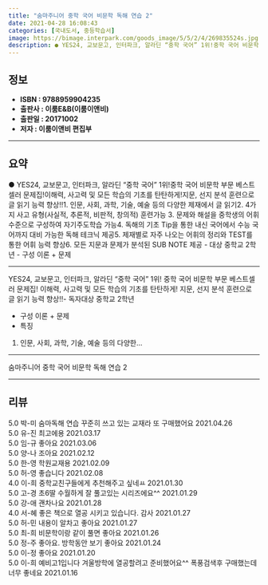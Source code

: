 ```yaml
---
title: "숨마주니어 중학 국어 비문학 독해 연습 2"
date: 2021-04-28 16:08:43
categories: [국내도서, 중등학습서]
image: https://bimage.interpark.com/goods_image/5/5/2/4/269835524s.jpg
description: ● YES24, 교보문고, 인터파크, 알라딘 “중학 국어” 1위!중학 국어 비문학 부문 베스트셀러 문제집!이해력, 사고력 및 모든 학습의 기초를 탄탄하게!지문, 선지 분석 훈련으로 글 읽기 능력 향상!!1. 인문, 사회, 과학, 기술, 예술 등의 다양한 제재에서 글 읽기2. 4가지 사
---
```


## **정보**

- **ISBN : 9788959904235**
- **출판사 : 이룸E&B(이룸이앤비)**
- **출판일 : 20171002**
- **저자 : 이룸이앤비 편집부**

------



## **요약**

●  YES24, 교보문고, 인터파크, 알라딘 “중학 국어” 1위!중학 국어 비문학 부문 베스트셀러 문제집!이해력, 사고력 및 모든 학습의 기초를 탄탄하게!지문, 선지 분석 훈련으로 글 읽기 능력 향상!!1. 인문, 사회, 과학, 기술, 예술 등의 다양한 제재에서 글 읽기2. 4가지 사고 유형(사실적, 추론적, 비판적, 창의적) 훈련가능 3. 문제와 해설을 중학생의 어휘수준으로 구성하여 자기주도학습 가능4. 독해의 기초 Tip을 통한 내신 국어에서 수능 국어까지 대비 가능한 독해 테크닉 제공5. 제재별로 자주 나오는 어휘의 정리와 TEST를 통한 어휘 능력 향상6. 모든 지문과 문제가 분석된 SUB NOTE 제공 - 대상  중학교 2학년 - 구성  이론 + 문제

------

YES24, 교보문고, 인터파크, 알라딘 “중학 국어” 1위!
중학 국어 비문학 부문 베스트셀러 문제집!
이해력, 사고력 및 모든 학습의 기초를 탄탄하게!
지문, 선지 분석 훈련으로 글 읽기 능력 향상!!- 독자대상  중학교 2학년
- 구성  이론 + 문제
- 특징  
1. 인문, 사회, 과학, 기술, 예술 등의 다양한... 

------


숨마주니어 중학 국어 비문학 독해 연습 2 

------


## **리뷰** 

5.0 박-미 숨마독해 연습 꾸준히 쓰고 있는 교재라 또 구매했어요 2021.04.26 <br/>5.0 유-진 최고에용 2021.03.17 <br/>5.0 임-규 좋아요 2021.03.06 <br/>5.0 양-나 조아요 2021.02.12 <br/>5.0 한-영 학원교재용 2021.02.09 <br/>5.0 허-영 좋습니다 2021.02.08 <br/>4.0 이-희 중학교친구들에게 추천해주고 싶네ㅛ 2021.01.30 <br/>5.0 고-경 초6딸 수월하게 잘 풀고있는 시리즈에요^^ 2021.01.29 <br/>5.0 강-애 괜차나요 2021.01.28 <br/>4.0 서-혜 좋은 책으로 열공 시키고 있습니다.
감사 2021.01.27 <br/>5.0 허-민 내용이 알차고 좋아요 2021.01.27 <br/>5.0 최-희 비문학이랑 같이 풀면 좋아요  2021.01.26 <br/>5.0 정-주 좋아요. 방학동안 보기 좋아요 2021.01.24 <br/>5.0 이-정 좋아요 2021.01.20 <br/>5.0 이-희 예비고1입니다
겨울방학에 열공할려고 준비했어요^^
폭풍검색후 구매했는데 너무 좋네요 2021.01.16 <br/>